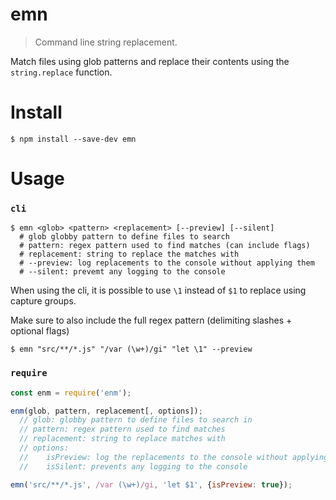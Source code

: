 # emn

> Command line string replacement.

Match files using glob patterns and replace their contents using the `string.replace` function.

# Install

````
$ npm install --save-dev emn
````

# Usage

### `cli`

````shell
$ emn <glob> <pattern> <replacement> [--preview] [--silent]
  # glob globby pattern to define files to search
  # pattern: regex pattern used to find matches (can include flags)
  # replacement: string to replace the matches with
  # --preview: log replacements to the console without applying them
  # --silent: prevemt any logging to the console
````

When using the cli, it is possible to use `\1` instead of `$1` to replace using capture groups.

Make sure to also include the full regex pattern (delimiting slashes + optional flags)

````shell
$ emn "src/**/*.js" "/var (\w+)/gi" "let \1" --preview
````

### `require`

````javascript
const enm = require('enm');

enm(glob, pattern, replacement[, options]);
  // glob: globby pattern to define files to search in
  // pattern: regex pattern used to find matches
  // replacement: string to replace matches with
  // options:
  //    isPreview: log the replacements to the console without applying them
  //    isSilent: prevents any logging to the console
````

````javascript
emn('src/**/*.js', /var (\w+)/gi, 'let $1', {isPreview: true});
````
